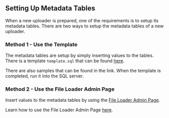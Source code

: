 ## Setting Up Metadata Tables

When a new uploader is prepared, one of the requirements is to setup its metadata tables. There are two ways to setup the metadata tables of a new uploader.

### Method 1 - Use the Template
The metadata tables are setup by simply inserting values to the tables. There is a template ```template.sql``` that can be found [here](https://github.hpe.com/TTT/uploader-tool/tree/master/sql).

There are also samples that can be found in the link. When the template is completed, run it into the SQL server.

### Method 2 - Use the File Loader Admin Page
Insert values to the metadata tables by using the [File Loader Admin Page](http://a4pgbizopsdev.svcs.entsvcs.net/admin).

Learn how to use the File Loader Admin Page [here](https://github.hpe.com/TTT/uploader-tool/blob/master/setup-django-admin.md).
